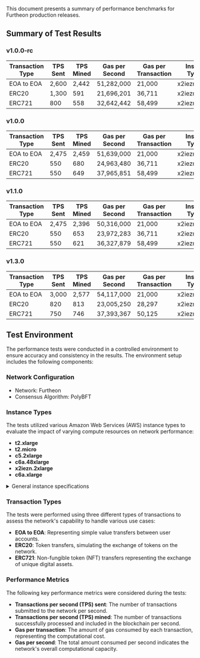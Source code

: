 This document presents a summary of performance benchmarks for Furtheon production releases.

## Summary of Test Results

### v1.0.0-rc

| Transaction Type | TPS Sent | TPS Mined | Gas per Second | Gas per Transaction | Instance Type(s)             |
|------------------|----------|-----------|----------------|---------------------|------------------------------|
| EOA to EOA       | 2,600    | 2,442     | 51,282,000     | 21,000              | x2iezn.2xlarge               |
| ERC20            | 1,300    | 591       | 21,696,201     | 36,711              | x2iezn.2xlarge               |
| ERC721           | 800      | 558       | 32,642,442     | 58,499              | x2iezn.2xlarge               |

### v1.0.0

| Transaction Type | TPS Sent | TPS Mined | Gas per Second | Gas per Transaction | Instance Type(s)             |
|------------------|----------|-----------|----------------|---------------------|------------------------------|
| EOA to EOA       | 2,475    | 2,459     | 51,639,000     | 21,000              | x2iezn.2xlarge               |
| ERC20            | 550      | 680       | 24,963,480     | 36,711              | x2iezn.2xlarge               |
| ERC721           | 550      | 649       | 37,965,851     | 58,499              | x2iezn.2xlarge               |

### v1.1.0

| Transaction Type | TPS Sent | TPS Mined | Gas per Second | Gas per Transaction | Instance Type(s)             |
|------------------|----------|-----------|----------------|---------------------|------------------------------|
| EOA to EOA       | 2,475    | 2,396     | 50,316,000     | 21,000              | x2iezn.2xlarge               |
| ERC20            | 550      | 653       | 23,972,283     | 36,711              | x2iezn.2xlarge               |
| ERC721           | 550      | 621       | 36,327,879     | 58,499              | x2iezn.2xlarge               |

### v1.3.0

| Transaction Type | TPS Sent | TPS Mined | Gas per Second | Gas per Transaction | Instance Type(s)             |
|------------------|----------|-----------|----------------|---------------------|------------------------------|
| EOA to EOA       | 3,000    | 2,577     | 54,117,000     | 21,000              | x2iezn.2xlarge               |
| ERC20            | 820      | 813       | 23,005,250     | 28,297              | x2iezn.2xlarge               |
| ERC721           | 750      | 746       | 37,393,367     | 50,125              | x2iezn.2xlarge               |

## Test Environment

The performance tests were conducted in a controlled environment to ensure accuracy and consistency in the results. The environment setup includes the following components:

### Network Configuration

- Network: Furtheon
- Consensus Algorithm: PolyBFT

### Instance Types

The tests utilized various Amazon Web Services (AWS) instance types to evaluate the impact of varying compute resources on network performance:

- **t2.xlarge**
- **t2.micro**
- **c5.2xlarge**
- **c6a.48xlarge**
- **x2iezn.2xlarge**
- **c6a.xlarge**

<details>
<summary>General instance specifications</summary>

- **t2.xlarge**
  - vCPU: 4
  - Memory: 16 GiB
  - Network Performance: Up to 5 Gigabit
  - EBS-Optimized: Up to 2,750 Mbps
- **t2.micro**
  - vCPU: 1
  - Memory: 1 GiB
  - Network Performance: Low to Moderate
  - EBS-Optimized: Not available
- **c5.2xlarge**
  - vCPU: 8
  - Memory: 16 GiB
  - Network Performance: Up to 10 Gigabit
  - EBS-Optimized: Up to 3,500 Mbps
- **c6a.48xlarge**
  - vCPU: 192
  - Memory: 768 GiB
  - Network Performance: 50 Gigabit
  - EBS-Optimized: 14,000 Mbps
- **x2iezn.2xlarge**
  - vCPU: 8
  - Memory: 64 GiB
  - Network Performance: Up to 25 Gigabit
  - EBS-Optimized: Up to 3,500 Mbps
- **c6a.xlarge**
  - vCPU: 4
  - Memory: 16 GiB
  - Network Performance: Up to 10 Gigabit
  - EBS-Optimized: Up to 4,750 Mbps

</details>

### Transaction Types

The tests were performed using three different types of transactions to assess the network's capability to handle various use cases:

- **EOA to EOA**: Representing simple value transfers between user accounts.
- **ERC20**: Token transfers, simulating the exchange of tokens on the network.
- **ERC721**: Non-fungible token (NFT) transfers representing the exchange of unique digital assets.

### Performance Metrics

The following key performance metrics were considered during the tests:

- **Transactions per second (TPS) sent**: The number of transactions submitted to the network per second.
- **Transactions per second (TPS) mined**: The number of transactions successfully processed and included in the blockchain per second.
- **Gas per transaction**: The amount of gas consumed by each transaction, representing the computational cost.
- **Gas per second**: The total amount consumed per second indicates the network's overall computational capacity.
